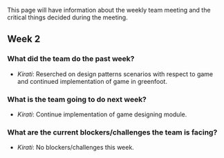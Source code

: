 This page will have information about the weekly team meeting and the critical things decided during the meeting.


## Week 2


### What did the team do the past week?

* *Kirati*: Reserched on design patterns scenarios with respect to game and continued implementation of game in greenfoot.


### What is the team going to do next week?
* *Kirati*: Continue implementation of game designing module.


### What are the current blockers/challenges the team is facing?
* *Kirati*: No blockers/challenges this week.

